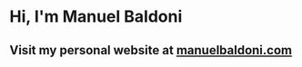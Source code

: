 <h1>Hi, I'm Manuel Baldoni</h1>
<h2>Visit my personal website at <a href="https://manuelbaldoni.com" target="__blank">manuelbaldoni.com</a></h2>

<!--
**Beylax/beylax** is a ✨ _special_ ✨ repository because its `README.md` (this file) appears on your GitHub profile.

Here are some ideas to get you started:

- 🔭 I’m currently working on ...
- 🌱 I’m currently learning ...
- 👯 I’m looking to collaborate on ...
- 🤔 I’m looking for help with ...
- 💬 Ask me about ...
- 📫 How to reach me: ...
- 😄 Pronouns: ...
- ⚡ Fun fact: ...
-->
